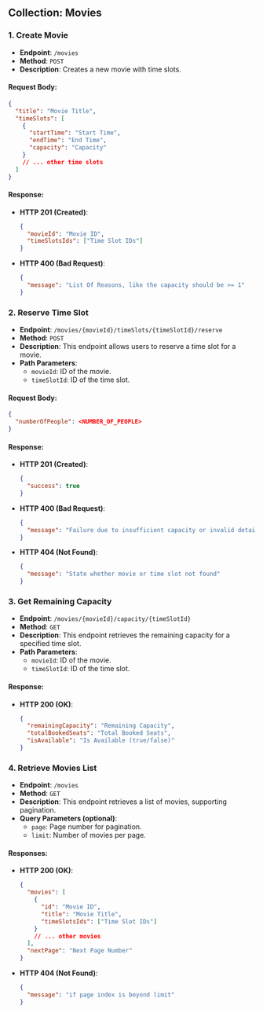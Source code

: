## Collection: Movies

### 1. Create Movie

- **Endpoint**: `/movies`
- **Method**: `POST`
- **Description**: Creates a new movie with time slots.

#### Request Body:

```json
{
  "title": "Movie Title",
  "timeSlots": [
    {
      "startTime": "Start Time",
      "endTime": "End Time",
      "capacity": "Capacity"
    }
    // ... other time slots
  ]
}
```

#### Response:

- **HTTP 201 (Created)**:
  ```json
  {
    "movieId": "Movie ID",
    "timeSlotsIds": ["Time Slot IDs"]
  }
  ```
- **HTTP 400 (Bad Request)**:

  ```json
  {
    "message": "List Of Reasons, like the capacity should be >= 1"
  }
  ```

### 2. Reserve Time Slot

- **Endpoint**: `/movies/{movieId}/timeSlots/{timeSlotId}/reserve`
- **Method**: `POST`
- **Description**: This endpoint allows users to reserve a time slot for a movie.
- **Path Parameters**:
  - `movieId`: ID of the movie.
  - `timeSlotId`: ID of the time slot.

#### Request Body:

```json
{
  "numberOfPeople": <NUMBER_OF_PEOPLE>
}
```

#### Response:

- **HTTP 201 (Created)**:

  ```json
  {
    "success": true
  }
  ```

- **HTTP 400 (Bad Request)**:

  ```json
  {
    "message": "Failure due to insufficient capacity or invalid details. The response includes an error message"
  }
  ```

- **HTTP 404 (Not Found)**:

  ```json
  {
    "message": "State whether movie or time slot not found"
  }
  ```

### 3. Get Remaining Capacity

- **Endpoint**: `/movies/{movieId}/capacity/{timeSlotId}`
- **Method**: `GET`
- **Description**: This endpoint retrieves the remaining capacity for a specified time slot.
- **Path Parameters**:
  - `movieId`: ID of the movie.
  - `timeSlotId`: ID of the time slot.

#### Response:

- **HTTP 200 (OK)**:

  ```json
  {
    "remainingCapacity": "Remaining Capacity",
    "totalBookedSeats": "Total Booked Seats",
    "isAvailable": "Is Available (true/false)"
  }
  ```

### 4. Retrieve Movies List

- **Endpoint**: `/movies`
- **Method**: `GET`
- **Description**: This endpoint retrieves a list of movies, supporting pagination.
- **Query Parameters (optional)**:
  - `page`: Page number for pagination.
  - `limit`: Number of movies per page.

#### Responses:

- **HTTP 200 (OK)**:

  ```json
  {
    "movies": [
      {
        "id": "Movie ID",
        "title": "Movie Title",
        "timeSlotsIds": ["Time Slot IDs"]
      }
      // ... other movies
    ],
    "nextPage": "Next Page Number"
  }
  ```

- **HTTP 404 (Not Found)**:

  ```json
  {
    "message": "if page index is beyond limit"
  }
  ```
